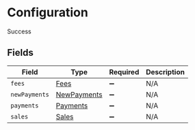 # Configuration

Success


## Fields

| Field                                             | Type                                              | Required                                          | Description                                       |
| ------------------------------------------------- | ------------------------------------------------- | ------------------------------------------------- | ------------------------------------------------- |
| `fees`                                            | [Fees](../../models/shared/Fees.md)               | :heavy_minus_sign:                                | N/A                                               |
| `newPayments`                                     | [NewPayments](../../models/shared/NewPayments.md) | :heavy_minus_sign:                                | N/A                                               |
| `payments`                                        | [Payments](../../models/shared/Payments.md)       | :heavy_minus_sign:                                | N/A                                               |
| `sales`                                           | [Sales](../../models/shared/Sales.md)             | :heavy_minus_sign:                                | N/A                                               |